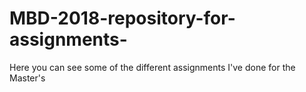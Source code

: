 # MBD-2018-repository-for-assignments-
Here you can see some of the different assignments I've done for the Master's
